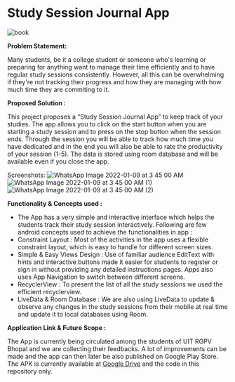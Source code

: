 # Study Session Journal App

![book](https://user-images.githubusercontent.com/31045221/148676257-29ad65ce-1376-450a-840b-3d6a7d726913.png)

<b> Problem Statement: </b>

Many students, be it a college student or someone who's learning or preparing for anything want to manage their time efficiently and to have regular study sessions consistently. However, all this can be overwhelming if they're not tracking their progress and how they are managing with how much time they are commiting to it.

<b> Proposed Solution : </b>

This project proposes a “Study Session Journal App” to keep track of your studies. The app allows you to click on the start button when you are starting a study session and to press on the stop button when the session ends. Through the session you will be able to track how much time you have dedicated and in the end you will also be able to rate the productivity of your session (1-5). The data is stored using room database and will be available even if you close the app.

Screenshots:
![WhatsApp Image 2022-01-09 at 3 45 00 AM](https://user-images.githubusercontent.com/31045221/148676246-70758c56-4106-4518-ba84-d16e607719ee.jpeg)
![WhatsApp Image 2022-01-09 at 3 45 00 AM (1)](https://user-images.githubusercontent.com/31045221/148676248-2c9eb693-c726-487e-be07-f12301c7b2e1.jpeg)
![WhatsApp Image 2022-01-09 at 3 45 00 AM (2)](https://user-images.githubusercontent.com/31045221/148676249-c52288f2-531e-441b-822f-2829b0b9b0ff.jpeg)


<b> Functionality & Concepts used : </b>

- The App has a very simple and interactive interface which helps the students track their study session interactively. Following are few android concepts used to achieve the functionalities in app : 
- Constraint Layout : Most of the activities in the app uses a flexible constraint layout, which is easy to handle for different screen sizes.
- Simple & Easy Views Design : Use of familiar audience EditText with hints and interactive buttons made it easier for students to register or sign in without providing any detailed instructions pages. Apps also uses App Navigation to switch between different screens.
- RecyclerView : To present the list of all the study sessions we used the efficient recyclerview.
- LiveData & Room Database : We are also using LiveData to update & observe any changes in the study sessions from their mobile at real time and update it to local databases using Room.

<b> Application Link & Future Scope : </b>

The App is currently being circulated among the students of UIT RGPV Bhopal and we are collecting their feedbacks. A lot of improvements can be made and the app can then later be also published on Google Play Store.
The APK is currently available at [Google Drive](https://drive.google.com/file/d/1soWmbUJkElj41O6h0fvvrvBMlxAtfFxy/view?usp=sharing) and the code in this repository only.
